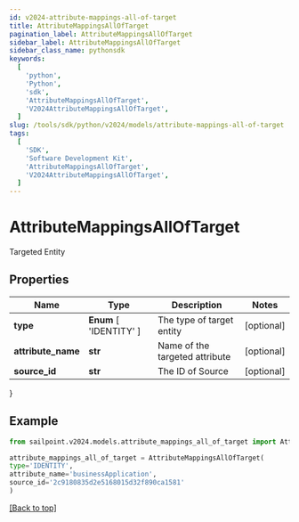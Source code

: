 ```yaml
---
id: v2024-attribute-mappings-all-of-target
title: AttributeMappingsAllOfTarget
pagination_label: AttributeMappingsAllOfTarget
sidebar_label: AttributeMappingsAllOfTarget
sidebar_class_name: pythonsdk
keywords:
  [
    'python',
    'Python',
    'sdk',
    'AttributeMappingsAllOfTarget',
    'V2024AttributeMappingsAllOfTarget',
  ]
slug: /tools/sdk/python/v2024/models/attribute-mappings-all-of-target
tags:
  [
    'SDK',
    'Software Development Kit',
    'AttributeMappingsAllOfTarget',
    'V2024AttributeMappingsAllOfTarget',
  ]
---
```


# AttributeMappingsAllOfTarget

Targeted Entity

## Properties

| Name | Type | Description | Notes |
| --- | --- | --- | --- |
| **type** | **Enum** [ 'IDENTITY' ] | The type of target entity | [optional] |
| **attribute_name** | **str** | Name of the targeted attribute | [optional] |
| **source_id** | **str** | The ID of Source | [optional] |

}

## Example

```python
from sailpoint.v2024.models.attribute_mappings_all_of_target import AttributeMappingsAllOfTarget

attribute_mappings_all_of_target = AttributeMappingsAllOfTarget(
type='IDENTITY',
attribute_name='businessApplication',
source_id='2c9180835d2e5168015d32f890ca1581'
)

```

[[Back to top]](#)
